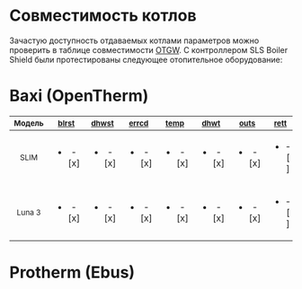 # Совместимость котлов
Зачастую доступность отдаваемых котлами параметров можно проверить в таблице совместимости [OTGW](http://otgw.tclcode.com/matrix.cgi#boilers). С контроллером SLS Boiler Shield были протестированы следующее отопительное оборудование: 

[boiler.status]: ## "thermo.boiler.status (bool)"
[dhw.status]: ## "thermo.dhw.status (bool)"
[ot.error_code]: ## "thermo.ot.error_code (int)"
[boiler.temperature]: ## "thermo.boiler.temperature (float) "
[dhw.temperature]: ## "thermo.dhw.temperature (float)"
[boiler.temperature_outside]: ## "thermo.boiler.temperature_outside (float)"
[boiler.return_temperature]: ## "thermo.boiler.return_temperature (float)"
[boiler.modulation]: ## "thermo.boiler.modulation (float)"
[boiler.pressure]: ## "thermo.boiler.pressure (float)"
[bus_error_count]: ## "thermo.ot.bus_error_count (float)"
[bus_state]: ## "thermo.ot.bus_state (float) "
[boiler.target_temperature]: ## "thermo.boiler.target_temperature (float)"
[dhw.target_temperature]: ## "thermo.dhw.target_temperature (float)"
[boiler.max_temperature]: ## "thermo.boiler.max_temperature (float)"



# Baxi (OpenTherm)

|<sup>Модель</sup> | <sup> [blrst][boiler.status] </sup>|<sup> [dhwst][dhw.status]</sup>| <sup>[errcd][ot.error_code]</sup>|<sup>[temp][boiler.temperature]</sup>| <sup>[dhwt][dhw.temperature]</sup>| <sup>[outs][boiler.temperature_outside]</sup>| <sup>[rett][boiler.return_temperature]</sup>|<sup>[modul][boiler.modulation]</sup>|<sup>[prss][boiler.pressure]</sup>|<sup>[state][bus_state]</sup>|<sup> [blrtarget][boiler.target_temperature]</sup>|<sup>[dhwtrg][dhw.target_temperature]</sup>|<sup>[maxtemp][boiler.max_temperature]</sup>|
|:-:|:-:|:-:|:-:|:-:|:-:|:-:|:-:|:-:|:-:|:-:|:-:|:-:|:-|
|<sup>SLIM</sup>|<ul><li>- [x] </li></ul>|<ul><li>- [x] </li></ul>|<ul><li>- [x] </li></ul>|<ul><li>- [x] </li></ul>|<ul><li>- [x] </li></ul>|<ul><li>- [x] </li></ul>|<ul><li>- [ ] </li></ul>|<ul><li>- [ ] </li></ul>|<ul><li>- [ ] </li></ul>|<ul><li>- [x] </li></ul>|<ul><li>- [x] </li></ul>|<ul><li>- [x] </li></ul>|<ul><li>- [x] </li></ul>|
|<sup>Luna 3</sup>|<ul><li>- [x] </li></ul>|<ul><li>- [x] </li></ul>|<ul><li>- [x] </li></ul>|<ul><li>- [x] </li></ul>|<ul><li>- [x] </li></ul>|<ul><li>- [x] </li></ul>|<ul><li>- [ ] </li></ul>|<ul><li>- [x] </li></ul>|<ul><li>- [x] </li></ul>|<ul><li>- [x] </li></ul>|<ul><li>- [x] </li></ul>|<ul><li>- [x] </li></ul>|<ul><li>- [x] </li></ul>|

# Protherm (Ebus)




